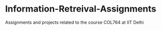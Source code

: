 # Information-Retreival-Assignments
Assignments and projects related to the course COL764 at IIT Delhi
